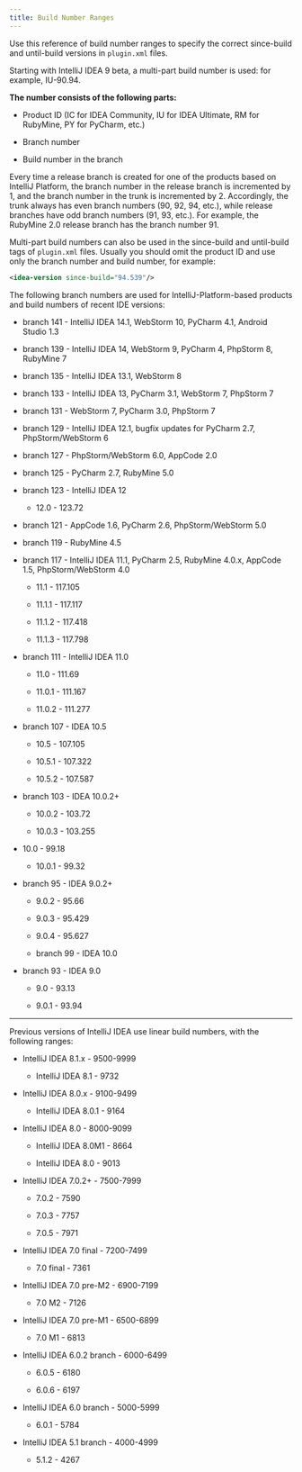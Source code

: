 ```yaml
---
title: Build Number Ranges
---
```


<!--TODO link to file in sample-->
Use this reference of build number ranges to specify the correct since-build and until-build versions in `plugin.xml` files.

Starting with IntelliJ IDEA 9 beta, a multi-part build number is used: for example, IU-90.94.
 
**The number consists of the following parts:**

* Product ID (IC for IDEA Community, IU for IDEA Ultimate, RM for RubyMine, PY for PyCharm, etc.)

* Branch number

* Build number in the branch

Every time a release branch is created for one of the products based on IntelliJ Platform, the branch number in the release branch is incremented by 1, and the branch number in the trunk is incremented by 2. 
Accordingly, the trunk always has even branch numbers (90, 92, 94, etc.), while release branches have odd branch numbers (91, 93, etc.).
For example, the RubyMine 2.0 release branch has the branch number 91.

<!--TODO link to file in sample--> 
Multi-part build numbers can also be used in the since-build and until-build tags of `plugin.xml` files. Usually you should omit the product ID and use only the branch number and build number, for example:

```xml
<idea-version since-build="94.539"/>
```

The following branch numbers are used for IntelliJ-Platform-based products and build numbers of recent IDE versions:

* branch 141 - IntelliJ IDEA 14.1, WebStorm 10, PyCharm 4.1, Android Studio 1.3

* branch 139 - IntelliJ IDEA 14, WebStorm 9, PyCharm 4, PhpStorm 8, RubyMine 7

* branch 135 - IntelliJ IDEA 13.1, WebStorm 8

* branch 133 - IntelliJ IDEA 13, PyCharm 3.1, WebStorm 7, PhpStorm 7

* branch 131 - WebStorm 7, PyCharm 3.0, PhpStorm 7

* branch 129 - IntelliJ IDEA 12.1, bugfix updates for PyCharm 2.7, PhpStorm/WebStorm 6

* branch 127 - PhpStorm/WebStorm 6.0, AppCode 2.0

* branch 125 - PyCharm 2.7, RubyMine 5.0

* branch 123 - IntelliJ IDEA 12


	* 12.0 - 123.72

* branch 121 - AppCode 1.6, PyCharm 2.6, PhpStorm/WebStorm 5.0

* branch 119 - RubyMine 4.5

* branch 117 - IntelliJ IDEA 11.1, PyCharm 2.5, RubyMine 4.0.x, AppCode 1.5, PhpStorm/WebStorm 4.0


	* 11.1 - 117.105

	* 11.1.1 - 117.117

	* 11.1.2 - 117.418

	* 11.1.3 - 117.798

* branch 111 - IntelliJ IDEA 11.0


	* 11.0 - 111.69

	* 11.0.1 - 111.167

	* 11.0.2 - 111.277

* branch 107 - IDEA 10.5


	* 10.5 - 107.105

	* 10.5.1 - 107.322

	* 10.5.2 - 107.587

* branch 103 - IDEA 10.0.2\+


	* 10.0.2 - 103.72

	* 10.0.3 - 103.255

* 10.0 - 99.18


    * 10.0.1 - 99.32

* branch 95 - IDEA 9.0.2\+


    * 9.0.2 - 95.66

    * 9.0.3 - 95.429

    * 9.0.4 - 95.627

    * branch 99 - IDEA 10.0

* branch 93 - IDEA 9.0


    * 9.0 - 93.13

    * 9.0.1 - 93.94

---

Previous versions of IntelliJ IDEA use linear build numbers, with the following ranges:


* IntelliJ IDEA 8.1.x - 9500-9999


	* IntelliJ IDEA 8.1 - 9732

* IntelliJ IDEA 8.0.x - 9100-9499


	* IntelliJ IDEA 8.0.1 - 9164


* IntelliJ IDEA 8.0 - 8000-9099


	* IntelliJ IDEA 8.0M1 - 8664

	* IntelliJ IDEA 8.0 - 9013

* IntelliJ IDEA 7.0.2\+ - 7500-7999


	* 7.0.2 - 7590

	* 7.0.3 - 7757

	* 7.0.5 - 7971

* IntelliJ IDEA 7.0 final - 7200-7499


	* 7.0 final - 7361

* IntelliJ IDEA 7.0 pre-M2 - 6900-7199


	* 7.0 M2 - 7126

* IntelliJ IDEA 7.0 pre-M1 - 6500-6899


	* 7.0 M1 - 6813

* IntelliJ IDEA 6.0.2 branch - 6000-6499


	* 6.0.5 - 6180

	* 6.0.6 - 6197

* IntelliJ IDEA 6.0 branch - 5000-5999


	* 6.0.1 - 5784

* IntelliJ IDEA 5.1 branch - 4000-4999


	* 5.1.2 - 4267
